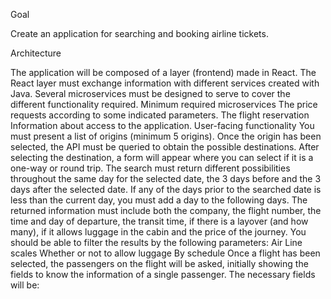 Goal

Create an application for searching and booking airline tickets.

Architecture

The application will be composed of a layer (frontend) made in React.
The React layer must exchange information with different services created with Java. Several
microservices must be designed to serve to cover the different functionality required.
Minimum required microservices
The price requests according to some indicated parameters.
The flight reservation
Information about access to the application.
User-facing functionality
You must present a list of origins (minimum 5 origins). Once the origin has been selected, the
API must be queried to obtain the possible destinations. After selecting the destination, a form
will appear where you can select if it is a one-way or round trip.
The search must return different possibilities throughout the same day for the selected date, the
3 days before and the 3 days after the selected date. If any of the days prior to the searched
date is less than the current day, you must add a day to the following days.
The returned information must include both the company, the flight number, the time and day
of departure, the transit time, if there is a layover (and how many), if it allows luggage in the
cabin and the price of the journey.
You should be able to filter the results by the following parameters:
Air Line
scales
Whether or not to allow luggage
By schedule
Once a flight has been selected, the passengers on the flight will be asked, initially showing the
fields to know the information of a single passenger. The necessary fields will be:
